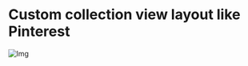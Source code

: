 # Custom collection view layout like Pinterest
![Img](https://raw.githubusercontent.com/letov/swift-course-solutions/main/Course2Week3Task2/%D0%9C%D0%B0%D0%BA%D0%B5%D1%82%D1%8B/Size%20UICollectionView%20iPhone%20SE.png "Img")
